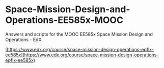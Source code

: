 # Space-Mission-Design-and-Operations-EE585x-MOOC
Answers and scripts for the MOOC EE585x Space Mission Design and Operations - EdX 

[https://www.edx.org/course/space-mission-design-operations-epflx-ee585x](https://www.edx.org/course/space-mission-design-operations-epflx-ee585x)